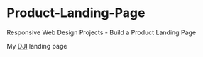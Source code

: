 # Product-Landing-Page

Responsive Web Design Projects - Build a Product Landing Page

My [DJI](https://juliader.github.io/Product-Landing-Page) landing page
